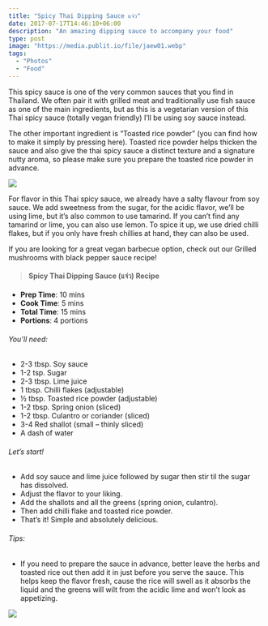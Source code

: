 ```yaml
---
title: "Spicy Thai Dipping Sauce แจ่ว"
date: 2017-07-17T14:46:10+06:00
description: "An amazing dipping sauce to accompany your food"
type: post
image: "https://media.publit.io/file/jaew01.webp"
tags:
  - "Photos"
  - "Food"
---
```


This spicy sauce is one of the very common sauces that you find in Thailand. We often pair it with grilled meat and traditionally use fish sauce as one of the main ingredients, but as this is a vegetarian version of this Thai spicy sauce (totally vegan friendly) I’ll be using soy sauce instead.

The other important ingredient is “Toasted rice powder” (you can find how to make it simply by pressing here). Toasted rice powder helps thicken the sauce and also give the thai spicy sauce a distinct texture and a signature nutty aroma, so please make sure you prepare the toasted rice powder in advance.

![](https://media.publit.io/file/jaew02.webp)

For flavor in this Thai spicy sauce, we already have a salty flavour from soy sauce. We add sweetness from the sugar, for the acidic flavor, we’ll be using lime, but it’s also common to use tamarind. If you can’t find any tamarind or lime, you can also use lemon. To spice it up, we use dried chilli flakes, but if you only have fresh chillies at hand, they can also be used.

If you are looking for a great vegan barbecue option, check out our Grilled mushrooms with black pepper sauce recipe!

>#### Spicy Thai Dipping Sauce (แจ่ว) Recipe

- **Prep Time**: 10 mins
- **Cook Time**: 5 mins
- **Total Time**: 15 mins
- **Portions**: 4 portions

###### You’ll need:
- 2-3 tbsp. Soy sauce
- 1-2 tsp. Sugar
- 2-3 tbsp. Lime juice
- 1 tbsp. Chilli flakes (adjustable)
- ½ tbsp. Toasted rice powder (adjustable)
- 1-2 tbsp. Spring onion (sliced)
- 1-2 tbsp. Culantro or coriander (sliced)
- 3-4 Red shallot (small – thinly sliced)
- A dash of water


###### Let’s start!
- Add soy sauce and lime juice followed by sugar then stir til the sugar has dissolved.
- Adjust the flavor to your liking.
- Add the shallots and all the greens (spring onion, culantro).
- Then add chilli flake and toasted rice powder.
- That’s it! Simple and absolutely delicious.


###### Tips:
- If you need to prepare the sauce in advance, better leave the herbs and toasted rice out then add it in just before you serve the sauce. This helps keep the flavor fresh, cause the rice will swell as it absorbs the liquid and the greens will wilt from the acidic lime and won’t look as appetizing.

![](https://media.publit.io/file/jaew03.webp)
